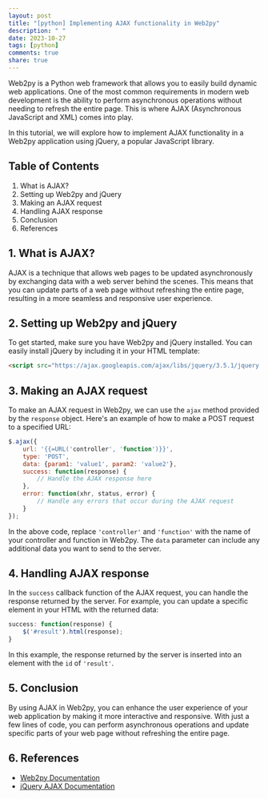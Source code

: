 ```yaml
---
layout: post
title: "[python] Implementing AJAX functionality in Web2py"
description: " "
date: 2023-10-27
tags: [python]
comments: true
share: true
---
```


Web2py is a Python web framework that allows you to easily build dynamic web applications. One of the most common requirements in modern web development is the ability to perform asynchronous operations without needing to refresh the entire page. This is where AJAX (Asynchronous JavaScript and XML) comes into play.

In this tutorial, we will explore how to implement AJAX functionality in a Web2py application using jQuery, a popular JavaScript library.

## Table of Contents

1. What is AJAX?
2. Setting up Web2py and jQuery
3. Making an AJAX request
4. Handling AJAX response
5. Conclusion
6. References

## 1. What is AJAX?

AJAX is a technique that allows web pages to be updated asynchronously by exchanging data with a web server behind the scenes. This means that you can update parts of a web page without refreshing the entire page, resulting in a more seamless and responsive user experience.

## 2. Setting up Web2py and jQuery

To get started, make sure you have Web2py and jQuery installed. You can easily install jQuery by including it in your HTML template:

```html
<script src="https://ajax.googleapis.com/ajax/libs/jquery/3.5.1/jquery.min.js"></script>
```

## 3. Making an AJAX request

To make an AJAX request in Web2py, we can use the `ajax` method provided by the `response` object. Here's an example of how to make a POST request to a specified URL:

```javascript
$.ajax({
    url: '{{=URL('controller', 'function')}}',
    type: 'POST',
    data: {param1: 'value1', param2: 'value2'},
    success: function(response) {
        // Handle the AJAX response here
    },
    error: function(xhr, status, error) {
        // Handle any errors that occur during the AJAX request
    }
});
```

In the above code, replace `'controller'` and `'function'` with the name of your controller and function in Web2py. The `data` parameter can include any additional data you want to send to the server.

## 4. Handling AJAX response

In the `success` callback function of the AJAX request, you can handle the response returned by the server. For example, you can update a specific element in your HTML with the returned data:

```javascript
success: function(response) {
    $('#result').html(response);
}
```

In this example, the response returned by the server is inserted into an element with the `id` of `'result'`.

## 5. Conclusion

By using AJAX in Web2py, you can enhance the user experience of your web application by making it more interactive and responsive. With just a few lines of code, you can perform asynchronous operations and update specific parts of your web page without refreshing the entire page.

## 6. References

- [Web2py Documentation](http://www.web2py.com/init/static/web2py_manual.pdf)
- [jQuery AJAX Documentation](https://api.jquery.com/jquery.ajax/)